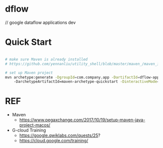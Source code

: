 # dflow
// google dataflow applications dev 


# Quick Start
```bash

# make sure Maven is already installed
# https://github.com/yennanliu/utility_shell/blob/master/maven_/maven_install.sh

# set up Maven project 
mvn archetype:generate -DgroupId=com.company.app -DartifactId=dflow-app-V1 
    -DarchetypeArtifactId=maven-archetype-quickstart -DinteractiveMode=false


```

# REF
- Maven 
	- https://www.pegaxchange.com/2017/10/19/setup-maven-java-project-macos/
- G-cloud Training
	- https://google.qwiklabs.com/quests/25?
	- https://cloud.google.com/training/
	
